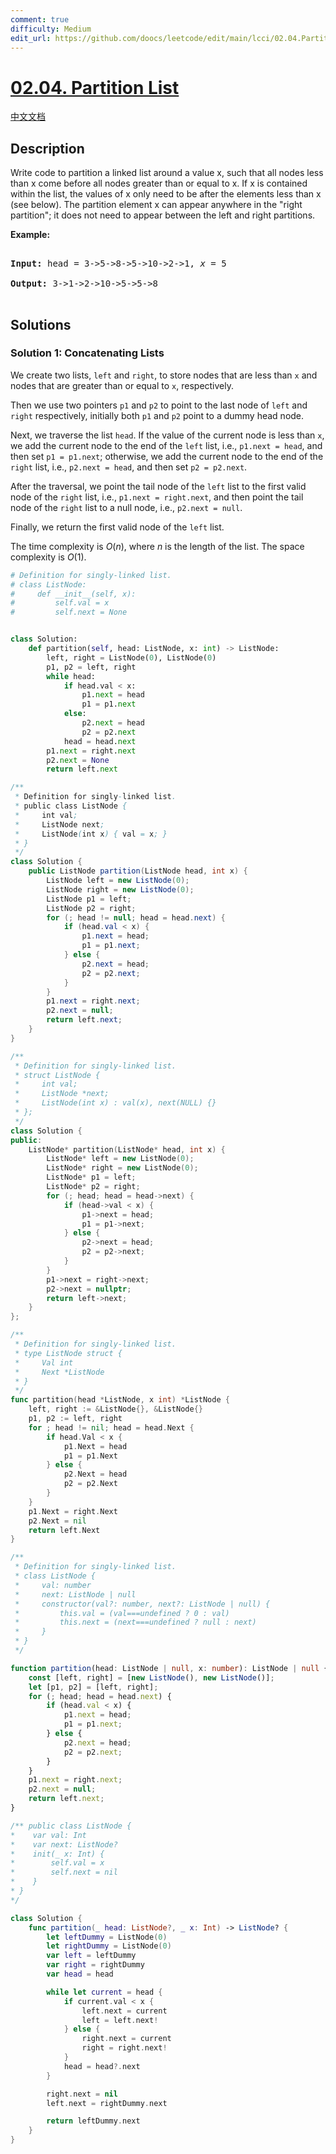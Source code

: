 ```yaml
---
comment: true
difficulty: Medium
edit_url: https://github.com/doocs/leetcode/edit/main/lcci/02.04.Partition%20List/README_EN.md
---
```


# [02.04. Partition List](https://leetcode.cn/problems/partition-list-lcci)

[中文文档](/lcci/02.04.Partition%20List/README.md)

## Description

<p>Write code to partition a linked list around a value x, such that all nodes less than x come before all nodes greater than or equal to x. If x is contained within the list, the values of x only need to be after the elements less than x (see below). The partition element x can appear anywhere in the &quot;right partition&quot;; it does not need to appear between the left and right partitions.</p>

<p><strong>Example:</strong></p>

<pre>

<strong>Input:</strong> head = 3-&gt;5-&gt;8-&gt;5-&gt;10-&gt;2-&gt;1, <em>x</em> = 5

<strong>Output:</strong> 3-&gt;1-&gt;2-&gt;10-&gt;5-&gt;5-&gt;8

</pre>

## Solutions

### Solution 1: Concatenating Lists

We create two lists, `left` and `right`, to store nodes that are less than `x` and nodes that are greater than or equal to `x`, respectively.

Then we use two pointers `p1` and `p2` to point to the last node of `left` and `right` respectively, initially both `p1` and `p2` point to a dummy head node.

Next, we traverse the list `head`. If the value of the current node is less than `x`, we add the current node to the end of the `left` list, i.e., `p1.next = head`, and then set `p1 = p1.next`; otherwise, we add the current node to the end of the `right` list, i.e., `p2.next = head`, and then set `p2 = p2.next`.

After the traversal, we point the tail node of the `left` list to the first valid node of the `right` list, i.e., `p1.next = right.next`, and then point the tail node of the `right` list to a null node, i.e., `p2.next = null`.

Finally, we return the first valid node of the `left` list.

The time complexity is $O(n)$, where $n$ is the length of the list. The space complexity is $O(1)$.

<!-- tabs:start -->

```python
# Definition for singly-linked list.
# class ListNode:
#     def __init__(self, x):
#         self.val = x
#         self.next = None


class Solution:
    def partition(self, head: ListNode, x: int) -> ListNode:
        left, right = ListNode(0), ListNode(0)
        p1, p2 = left, right
        while head:
            if head.val < x:
                p1.next = head
                p1 = p1.next
            else:
                p2.next = head
                p2 = p2.next
            head = head.next
        p1.next = right.next
        p2.next = None
        return left.next
```

```java
/**
 * Definition for singly-linked list.
 * public class ListNode {
 *     int val;
 *     ListNode next;
 *     ListNode(int x) { val = x; }
 * }
 */
class Solution {
    public ListNode partition(ListNode head, int x) {
        ListNode left = new ListNode(0);
        ListNode right = new ListNode(0);
        ListNode p1 = left;
        ListNode p2 = right;
        for (; head != null; head = head.next) {
            if (head.val < x) {
                p1.next = head;
                p1 = p1.next;
            } else {
                p2.next = head;
                p2 = p2.next;
            }
        }
        p1.next = right.next;
        p2.next = null;
        return left.next;
    }
}
```

```cpp
/**
 * Definition for singly-linked list.
 * struct ListNode {
 *     int val;
 *     ListNode *next;
 *     ListNode(int x) : val(x), next(NULL) {}
 * };
 */
class Solution {
public:
    ListNode* partition(ListNode* head, int x) {
        ListNode* left = new ListNode(0);
        ListNode* right = new ListNode(0);
        ListNode* p1 = left;
        ListNode* p2 = right;
        for (; head; head = head->next) {
            if (head->val < x) {
                p1->next = head;
                p1 = p1->next;
            } else {
                p2->next = head;
                p2 = p2->next;
            }
        }
        p1->next = right->next;
        p2->next = nullptr;
        return left->next;
    }
};
```

```go
/**
 * Definition for singly-linked list.
 * type ListNode struct {
 *     Val int
 *     Next *ListNode
 * }
 */
func partition(head *ListNode, x int) *ListNode {
	left, right := &ListNode{}, &ListNode{}
	p1, p2 := left, right
	for ; head != nil; head = head.Next {
		if head.Val < x {
			p1.Next = head
			p1 = p1.Next
		} else {
			p2.Next = head
			p2 = p2.Next
		}
	}
	p1.Next = right.Next
	p2.Next = nil
	return left.Next
}
```

```ts
/**
 * Definition for singly-linked list.
 * class ListNode {
 *     val: number
 *     next: ListNode | null
 *     constructor(val?: number, next?: ListNode | null) {
 *         this.val = (val===undefined ? 0 : val)
 *         this.next = (next===undefined ? null : next)
 *     }
 * }
 */

function partition(head: ListNode | null, x: number): ListNode | null {
    const [left, right] = [new ListNode(), new ListNode()];
    let [p1, p2] = [left, right];
    for (; head; head = head.next) {
        if (head.val < x) {
            p1.next = head;
            p1 = p1.next;
        } else {
            p2.next = head;
            p2 = p2.next;
        }
    }
    p1.next = right.next;
    p2.next = null;
    return left.next;
}
```

```swift
/** public class ListNode {
*    var val: Int
*    var next: ListNode?
*    init(_ x: Int) {
*        self.val = x
*        self.next = nil
*    }
* }
*/

class Solution {
    func partition(_ head: ListNode?, _ x: Int) -> ListNode? {
        let leftDummy = ListNode(0)
        let rightDummy = ListNode(0)
        var left = leftDummy
        var right = rightDummy
        var head = head

        while let current = head {
            if current.val < x {
                left.next = current
                left = left.next!
            } else {
                right.next = current
                right = right.next!
            }
            head = head?.next
        }

        right.next = nil
        left.next = rightDummy.next

        return leftDummy.next
    }
}
```

<!-- tabs:end -->

<!-- end -->

